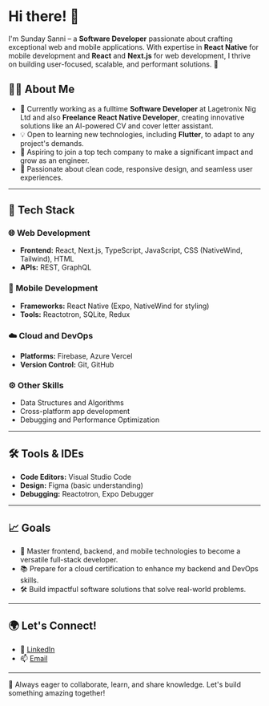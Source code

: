 
# Hi there! 👋

I'm Sunday Sanni – a **Software Developer** passionate about crafting exceptional web and mobile applications. With expertise in **React Native** for mobile development and **React** and **Next.js** for web development, I thrive on building user-focused, scalable, and performant solutions. 🚀

## 👨‍💻 About Me
- 💼 Currently working as a fulltime **Software Developer** at Lagetronix Nig Ltd and also **Freelance React Native Developer**, creating innovative solutions like an AI-powered CV and cover letter assistant. 
- 💡 Open to learning new technologies, including **Flutter**, to adapt to any project's demands.
- 🎯 Aspiring to join a top tech company to make a significant impact and grow as an engineer.
- 🌟 Passionate about clean code, responsive design, and seamless user experiences.

---

## 💼 Tech Stack
### 🌐 Web Development
- **Frontend:** React, Next.js, TypeScript, JavaScript, CSS (NativeWind, Tailwind), HTML
- **APIs:** REST, GraphQL

### 📱 Mobile Development
- **Frameworks:** React Native (Expo, NativeWind for styling)
- **Tools:** Reactotron, SQLite, Redux

### ☁️ Cloud and DevOps
- **Platforms:** Firebase, Azure  Vercel
- **Version Control:** Git, GitHub

### ⚙️ Other Skills
- Data Structures and Algorithms
- Cross-platform app development
- Debugging and Performance Optimization

---

## 🛠️ Tools & IDEs
- **Code Editors:** Visual Studio Code
- **Design:** Figma (basic understanding)
- **Debugging:** Reactotron, Expo Debugger

---

## 📈 Goals
- 🚀 Master frontend, backend, and mobile technologies to become a versatile full-stack developer.
- 📚 Prepare for a cloud certification to enhance my backend and DevOps skills.
- 🛠️ Build impactful software solutions that solve real-world problems.

---

## 🌍 Let's Connect!
- 💼 [LinkedIn](https://linkedin.com/in/sannisunday)
- 📫 [Email](mailto:your-email@example.com)

---

🌟 Always eager to collaborate, learn, and share knowledge. Let's build something amazing together!
